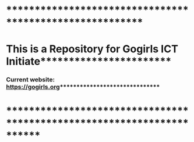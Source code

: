 # ********************************************************
# This is a Repository for Gogirls ICT Initiate***********************
### Current website: https://gogirls.org******************************
# **********************************************************************